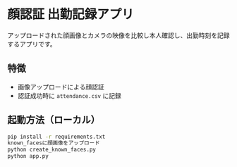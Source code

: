 # 顔認証 出勤記録アプリ

アップロードされた顔画像とカメラの映像を比較し本人確認し、出勤時刻を記録するアプリです。  


## 特徴

- 画像アップロードによる顔認証
- 認証成功時に `attendance.csv` に記録

## 起動方法（ローカル）

```bash
pip install -r requirements.txt
known_facesに顔画像をアップロード
python create_known_faces.py 
python app.py